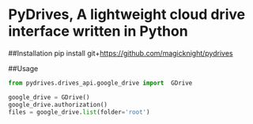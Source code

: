 # PyDrives, A lightweight cloud drive interface written in Python

##Installation
pip install git+https://github.com/magicknight/pydrives


##Usage
```python
from pydrives.drives_api.google_drive import  GDrive

google_drive = GDrive()
google_drive.authorization()
files = google_drive.list(folder='root')

